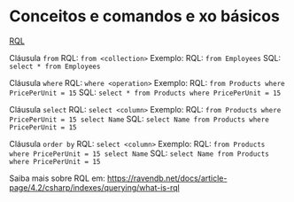 # Conceitos e comandos e xo básicos
[RQL](https://ravendb.net/docs/article-page/4.2/csharp/indexes/querying/what-is-rql)

Cláusula `from`
RQL: `from <collection>`
Exemplo:
RQL: `from Employees`
SQL: `select * from Employees`

Cláusula `where`
RQL: `where <operation>`
Exemplo:
RQL: `from Products where PricePerUnit = 15`
SQL: `select * from Products where PricePerUnit = 15`

Cláusula `select`
RQL: `select <column>`
Exemplo:
RQL: `from Products where PricePerUnit = 15 select Name`
SQL: `select Name from Products where PricePerUnit = 15`

Cláusula `order by`
RQL: `select <column>`
Exemplo:
RQL: `from Products where PricePerUnit = 15 select Name`
SQL: `select Name from Products where PricePerUnit = 15`

Saiba mais sobre RQL em: https://ravendb.net/docs/article-page/4.2/csharp/indexes/querying/what-is-rql
<!--stackedit_data:
eyJoaXN0b3J5IjpbMTg1NTM2MzU1LC0yMDU3OTA1MzE5LC02Nz
c3MDY0NDddfQ==
-->